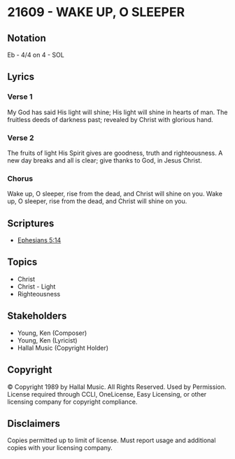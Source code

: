 # 21609 - WAKE UP, O SLEEPER

## Notation

Eb - 4/4 on 4 - SOL

## Lyrics

### Verse 1

My God has said His light will shine; His light will shine in hearts of man. The fruitless deeds of darkness past; revealed by Christ with glorious hand.


### Verse 2

The fruits of light His Spirit gives are goodness, truth and righteousness. A new day breaks and all is clear; give thanks to God, in Jesus Christ.








### Chorus

Wake up, O sleeper, rise from the dead, and Christ will shine on you. Wake up, O sleeper, rise from the dead, and Christ will shine on you.


## Scriptures

- [Ephesians 5:14](https://www.biblegateway.com/passage/?search=Ephesians%205%3A14)

## Topics

- Christ
- Christ - Light
- Righteousness

## Stakeholders

- Young, Ken (Composer)
- Young, Ken (Lyricist)
- Hallal Music (Copyright Holder)

## Copyright

© Copyright 1989 by Hallal Music. All Rights Reserved. Used by Permission.
License required through CCLI, OneLicense, Easy Licensing, or other licensing company for copyright compliance.

## Disclaimers

Copies permitted up to limit of license. Must report usage and additional copies with your licensing company.

